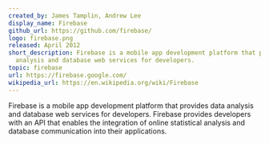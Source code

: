 ```yaml
---
created_by: James Tamplin, Andrew Lee
display_name: Firebase
github_url: https://github.com/firebase/
logo: firebase.png
released: April 2012
short_description: Firebase is a mobile app development platform that provides data
  analysis and database web services for developers.
topic: firebase
url: https://firebase.google.com/
wikipedia_url: https://en.wikipedia.org/wiki/Firebase
---
```

Firebase is a mobile app development platform that provides data analysis and database web services for developers. Firebase provides developers with an API that enables the integration of online statistical analysis and database communication into their applications.
